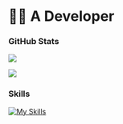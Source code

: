 # 🧑‍💻 A Developer 
<h3>GitHub Stats</h3>

[![](https://github-readme-stats.vercel.app/api/wakatime?username=TheBjoRedCraft&theme=tokyonight)](https://github.com/TheBjoRedCraft)

[![](https://nirzak-streak-stats.vercel.app/?user=thebjoredcraft&theme=tokyonight)](https://github.com/thebjoredcraft)

<h3>Skills</h3>

[![My Skills](https://skillicons.dev/icons?i=java,kotlin,github,gitlab,gradle,maven,idea,vscode,md&theme=dark)](https://skillicons.dev)

